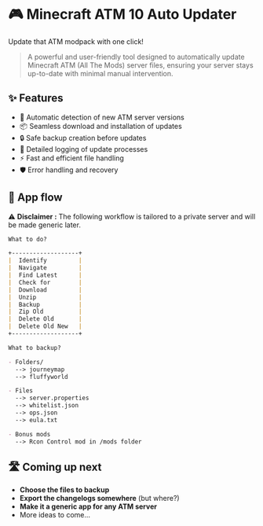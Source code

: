 # 🎮 Minecraft ATM 10 Auto Updater

Update that ATM modpack with one click!
> A powerful and user-friendly tool designed to automatically update Minecraft ATM (All The Mods) server files, ensuring your server stays up-to-date with minimal manual intervention.

## ✨ Features

- 🔄 Automatic detection of new ATM server versions
- 📦 Seamless download and installation of updates
- 🔒 Safe backup creation before updates
- 📝 Detailed logging of update processes
- ⚡ Fast and efficient file handling
- 🛡️ Error handling and recovery

## 🚀 App flow

⚠️ **Disclaimer :** The following workflow is tailored to a private server and will be made generic later.

  ```markdown
  What to do?

  +-------------------+
  |  Identify         |
  |  Navigate         |
  |  Find Latest      |
  |  Check for        |
  |  Download         |
  |  Unzip            |
  |  Backup           |
  |  Zip Old          |
  |  Delete Old       |
  |  Delete Old New   |
  +-------------------+
  ```
  
  ```markdown
  What to backup?
  
  - Folders/
    --> journeymap
    --> fluffyworld

  - Files
    --> server.properties
    --> whitelist.json
    --> ops.json
    --> eula.txt

  - Bonus mods
    --> Rcon Control mod in /mods folder
  ```

## 🛣️ Coming up next

- **Choose the files to backup**
- **Export the changelogs somewhere** (but where?)
- **Make it a generic app for any ATM server**
- More ideas to come...
